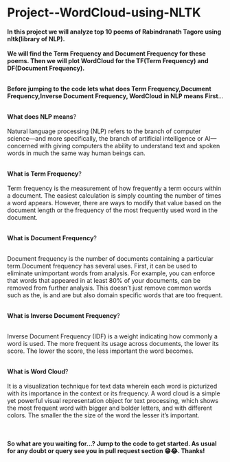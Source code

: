 # Project--WordCloud-using-NLTK


<table>

**In this project we will analyze top 10 poems of Rabindranath Tagore using nltk(library of NLP).** <br></br>
**We will find the Term Frequency and Document Frequency for these poems. Then we will plot WordCloud for the TF(Term Frequency) and DF(Document Frequency).** <br></br>


**Before jumping to the code lets what does Term Frequency,Document Frequency,Inverse Document Frequency, WordCloud in NLP means First**...<br></br>


**What does NLP means**?<br></br>
Natural language processing (NLP) refers to the branch of computer science—and more specifically, the branch of artificial intelligence or AI—concerned with giving computers the ability to understand text and spoken words in much the same way human beings can.<br></br>


**What is Term Frequency**?<br></br>
Term frequency is the measurement of how frequently a term occurs within a document. The easiest calculation is simply counting the number of times a word appears. However, there are ways to modify that value based on the document length or the frequency of the most frequently used word in the document.<br></br>


**What is Document Frequency**?<br></br>

Document frequency is the number of documents containing a particular term.Document frequency has several uses. First, it can be used to eliminate unimportant words from analysis. For example, you can enforce that words that appeared in at least 80% of your documents, can be removed from further analysis. This doesn’t just remove common words such as the, is and are but also domain specific words that are too frequent.<br></br>


**What is Inverse Document Frequency**?<br></br>

Inverse Document Frequency (IDF) is a weight indicating how commonly a word is used. The more frequent its usage across documents, the lower its score. The lower the score, the less important the word becomes.<br></br>

**What is Word Cloud**?<br></br>
It is a visualization technique for text data wherein each word is picturized with its importance in the context or its frequency. A word cloud is a simple yet powerful visual representation object for text processing, which shows the most frequent word with bigger and bolder letters, and with different colors. The smaller the the size of the word the lesser it’s important.<br></br>


</table>

**So what are you waiting for...? Jump to the code to get started. As usual for any doubt or query see you in pull request section 😁😂. Thanks!**


